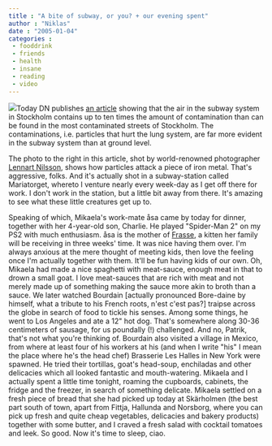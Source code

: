 ```yaml
---
title : "A bite of subway, or you? + our evening spent"
author : "Niklas"
date : "2005-01-04"
categories : 
 - fooddrink
 - friends
 - health
 - insane
 - reading
 - video
---
```


[![](https://niklasblog.com/wp-content/2005-01-04-mariatorget.gif)](https://niklasblog.com/wp-content/2005-01-04-mariatorget.jpg)Today DN publishes [an article](http://www.dn.se/DNet/jsp/polopoly.jsp?d=145&a=361706) showing that the air in the subway system in Stockholm contains up to ten times the amount of contamination than can be found in the most contaminated streets of Stockholm. The contaminations, i.e. particles that hurt the lung system, are far more evident in the subway system than at ground level.

The photo to the right in this article, shot by world-renowned photographer [Lennart Nilsson](http://www.rit.edu/~mrppph/nilsson/bio.html), shows how particles attack a piece of iron metal. That's aggressive, folks. And it's actually shot in a subway-station called Mariatorget, whereto I venture nearly every week-day as I get off there for work. I don't work in the station, but a little bit away from there. It's amazing to see what these little creatures get up to.

Speaking of which, Mikaela's work-mate åsa came by today for dinner, together with her 4-year-old son, Charlie. He played "Spider-Man 2" on my PS2 with much enthusiasm. åsa is the mother of [Frasse](https://niklasblog.com/wp-content/2004-12-06-frasse.jpg), a kitten her family will be receiving in three weeks' time. It was nice having them over. I'm always anxious at the mere thought of meeting kids, then love the feeling once I'm actually together with them. It'll be fun having kids of our own. Oh, Mikaela had made a nice spaghetti with meat-sauce, enough meat in that to drown a small goat. I love meat-sauces that are rich with meat and not merely made up of something making the sauce more akin to broth than a sauce. We later watched Bourdain \[actually pronounced Bore-daine by himself, what a tribute to his French roots, n'est c'est pas?\] traipse across the globe in search of food to tickle his senses. Among some things, he went to Los Angeles and ate a 12" hot dog. That's somewhere along 30-36 centimeters of sausage, for us poundally (!) challenged. And no, Patrik, that's not what you're thinking of. Bourdain also visited a village in Mexico, from where at least four of his workers at his (and when I write "his" I mean the place where he's the head chef) Brasserie Les Halles in New York were spawned. He tried their tortillas, goat's head-soup, enchiladas and other delicacies which all looked fantastic and mouth-watering. Mikaela and I actually spent a little time tonight, roaming the cupboards, cabinets, the fridge and the freezer, in search of something delicate. Mikaela settled on a fresh piece of bread that she had picked up today at Skärholmen (the best part south of town, apart from Fittja, Hallunda and Norsborg, where you can pick up fresh and quite cheap vegetables, delicacies and bakery products) together with some butter, and I craved a fresh salad with cocktail tomatoes and leek. So good. Now it's time to sleep, ciao.

